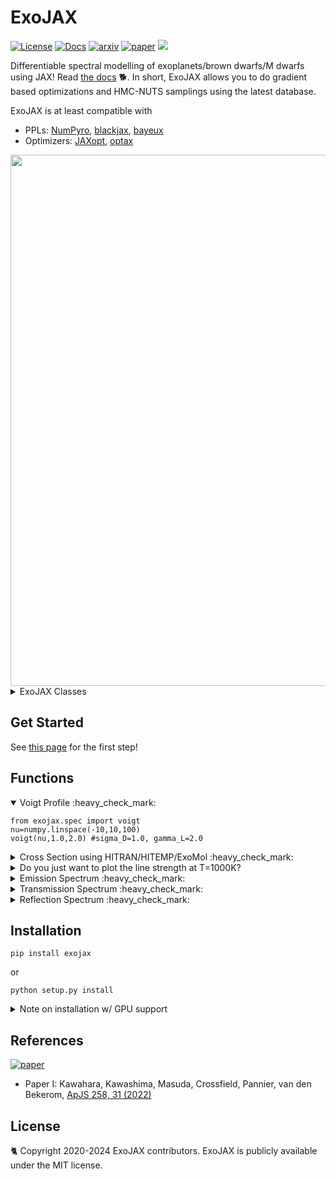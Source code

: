 # ExoJAX
 [![License](https://img.shields.io/github/license/HajimeKawahara/exojax)](https://github.com/HajimeKawahara/exojax/blob/develop/LICENSE)
 [![Docs](https://img.shields.io/badge/docs-exojax-brightgreen)](http://secondearths.sakura.ne.jp/exojax/)
 [![arxiv](https://img.shields.io/badge/arxiv-2105.14782-blue)](http://arxiv.org/abs/2105.14782)
 [![paper](https://img.shields.io/badge/paper-ApJS_258_31_(2022)-orange)](https://iopscience.iop.org/article/10.3847/1538-4365/ac3b4d) 
 <a href="https://codeclimate.com/github/HajimeKawahara/exojax/maintainability"><img src="https://api.codeclimate.com/v1/badges/97c5e8835f3ef9c4ad7c/maintainability" /></a>

Differentiable spectral modelling of exoplanets/brown dwarfs/M dwarfs using JAX!
Read [the docs](http://secondearths.sakura.ne.jp/exojax/develop) 🐕. 
In short, ExoJAX allows you to do gradient based optimizations and HMC-NUTS samplings using the latest database.

ExoJAX is at least compatible with

- PPLs: [NumPyro](https://github.com/pyro-ppl/numpyro), [blackjax](https://github.com/blackjax-devs/blackjax), [bayeux](https://github.com/jax-ml/bayeux) 
- Optimizers: [JAXopt](https://github.com/google/jaxopt), [optax](https://github.com/google-deepmind/optax)

<img src="https://github.com/user-attachments/assets/70d4291b-f818-4204-ab96-b3bd6c99c48f" Titie="exojax" Width=850px>

<details><summary>ExoJAX Classes</summary>

- Databases: *db (mdb: molecular, adb: atomic, cdb:continuum, pdb: particulates)
- Opacity Calculators: opa  (Voigt profile, CIA, Mie, Rayleigh scattering etc)
- Atmospheric Radiative Transfer: art (emission w, w/o scattering, refelction, transmission)
- Atompsheric Microphysics: amp (clouds etc)

</details>

## Get Started 

See [this page](http://secondearths.sakura.ne.jp/exojax/develop/tutorials/get_started.html) for the first step!

## Functions

<details open><summary>Voigt Profile :heavy_check_mark: </summary>

```python3
from exojax.spec import voigt
nu=numpy.linspace(-10,10,100)
voigt(nu,1.0,2.0) #sigma_D=1.0, gamma_L=2.0
```

</details>

<details><summary>Cross Section using HITRAN/HITEMP/ExoMol :heavy_check_mark: </summary>
 
```python
from exojax.utils.grids import wavenumber_grid
from exojax.spec.api import MdbExomol
from exojax.spec.opacalc import OpaPremodit
from jax import config
config.update("jax_enable_x64", True)

nu_grid,wav,res=wavenumber_grid(1900.0,2300.0,200000,xsmode="premodit",unit="cm-1",)
mdb = MdbExomol(".database/CO/12C-16O/Li2015",nu_grid)
opa = OpaPremodit(mdb,nu_grid,auto_trange=[900.0,1100.0])
xsv = opa.xsvector(1000.0, 1.0) # cross section for 1000K, 1 bar
```

 <img src="https://user-images.githubusercontent.com/15956904/111430765-2eedf180-873e-11eb-9740-9e1a313d590c.png" Titie="exojax auto cross section" Width=850px> 

</details>



<details><summary>Do you just want to plot the line strength at T=1000K? </summary>

```python
mdb.change_reference_temperature(1000.) # at 1000K
plt.plot(mdb.nu_lines,mdb.line_strength_ref,".")
```

</details>

<details><summary>Emission Spectrum :heavy_check_mark: </summary>

```python
art = ArtEmisPure(nu_grid=nu_grid, pressure_btm=1.e2, pressure_top=1.e-8, nlayer=100)
F = art.run(dtau, Tarr)
```

<img src="https://user-images.githubusercontent.com/15956904/116488770-286ea000-a8ce-11eb-982d-7884b423592c.png" Titie="exojax auto \emission spectrum" Width=850px> 

</details>

<details><summary>Transmission Spectrum :heavy_check_mark: </summary></details>
<details><summary>Reflection Spectrum :heavy_check_mark: </summary></details>

## Installation

```
pip install exojax
```

or

```
python setup.py install
```

<details><summary>Note on installation w/ GPU support</summary>

:books: You need to install CUDA, JAX w/ NVIDIA GPU support.

Visit [here](https://github.com/google/jax) for the installation of GPU supported JAX.

</details>


## References
[![paper](https://img.shields.io/badge/paper_I-ApJS_258_31_(2022)-orange)](https://iopscience.iop.org/article/10.3847/1538-4365/ac3b4d) 

- Paper I: Kawahara, Kawashima, Masuda, Crossfield, Pannier, van den Bekerom, [ApJS 258, 31 (2022)](https://iopscience.iop.org/article/10.3847/1538-4365/ac3b4d)

## License

🐈 Copyright 2020-2024 ExoJAX contributors. ExoJAX is publicly available under the MIT license.
